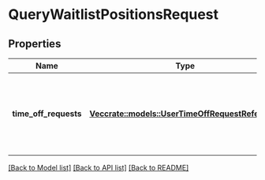 # QueryWaitlistPositionsRequest

## Properties

Name | Type | Description | Notes
------------ | ------------- | ------------- | -------------
**time_off_requests** | [**Vec<crate::models::UserTimeOffRequestReference>**](UserTimeOffRequestReference.md) | The list of the time off request ids for which to fetch the daily waitlist positions | 

[[Back to Model list]](../README.md#documentation-for-models) [[Back to API list]](../README.md#documentation-for-api-endpoints) [[Back to README]](../README.md)


